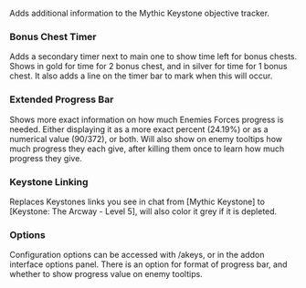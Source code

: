Adds additional information to the Mythic Keystone objective tracker.

### Bonus Chest Timer

Adds a secondary timer next to main one to show time left for bonus chests. Shows in gold for time for 2 bonus chest, and in silver for time for 1 bonus chest. It also adds a line on the timer bar to mark when this will occur.

### Extended Progress Bar

Shows more exact information on how much Enemies Forces progress is needed. Either displaying it as a more exact percent (24.19%) or as a numerical value (90/372), or both. Will also show on enemy tooltips how much progress they each give, after killing them once to learn how much progress they give.

### Keystone Linking

Replaces Keystones links you see in chat from [Mythic Keystone] to [Keystone: The Arcway - Level 5], will also color it grey if it is depleted.

### Options

Configuration options can be accessed with /akeys, or in the addon interface options panel. There is an option for format of progress bar, and whether to show progress value on enemy tooltips.